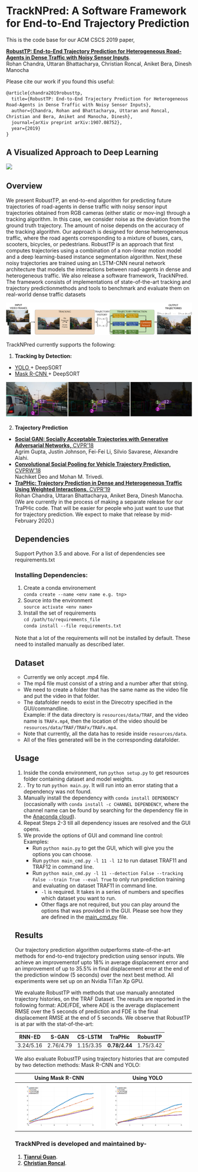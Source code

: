# TrackNPred: A Software Framework for End-to-End Trajectory Prediction

This is the code base for our ACM CSCS 2019 paper,

[**RobustTP: End-to-End Trajectory Prediction for Heterogeneous Road-Agents in Dense Traffic with Noisy Sensor Inputs**](https://arxiv.org/pdf/1907.08752.pdf). <br>
Rohan Chandra, Uttaran Bhattacharya, Christian Roncal, Aniket Bera, Dinesh Manocha

Please cite our work if you found this useful:

```
@article{chandra2019robusttp,
  title={RobustTP: End-to-End Trajectory Prediction for Heterogeneous Road-Agents in Dense Traffic with Noisy Sensor Inputs},
  author={Chandra, Rohan and Bhattacharya, Uttaran and Roncal, Christian and Bera, Aniket and Manocha, Dinesh},
  journal={arXiv preprint arXiv:1907.08752},
  year={2019}
}
```

## A Visualized Approach to Deep Learning


<img src="img/demo_x250.gif">

## Overview

We present RobustTP, an end-to-end algorithm for predicting future trajectories of road-agents in dense traffic with noisy sensor input trajectories obtained from RGB cameras (either static or mov-ing) through a tracking algorithm. In this case, we consider noise as the deviation from the ground truth trajectory. The amount of noise depends on the accuracy of the tracking algorithm. Our approach is designed for dense heterogeneous traffic, where the road agents corresponding to a mixture of buses, cars, scooters, bicycles, or pedestrians. RobustTP is an approach that first computes trajectories using a combination of a non-linear motion model and a deep learning-based instance segmentation algorithm. Next,these noisy trajectories are trained using an LSTM-CNN neural network architecture that models the interactions between road-agents in dense and heterogeneous traffic. We also release a software framework, TrackNPred. The framework consists of implementations of state-of-the-art tracking and trajectory predictionmethods and tools to benchmark and evaluate them on real-world dense traffic datasets

<img src="img/pipeline.png">

TrackNPred currently supports the following:

1. **Tracking by Detection:**
<ul>
<li> <a href="https://github.com/pjreddie/darknet/wiki/YOLO:-Real-Time-Object-Detection"> YOLO </a>+ DeepSORT  </li>
<li> <a href="https://github.com/matterport/Mask_RCNN"> Mask R-CNN </a>+ DeepSORT</li>
</ul>

<img src="img/trackedTRAFCSCS19.png">

2. **Trajectory Prediction**
<ul>
<li> <a href="https://arxiv.org/abs/1803.10892"> <b>Social GAN: Socially Acceptable Trajectories with Generative Adversarial Networks,</b> CVPR'18  </a><br>
Agrim Gupta, Justin Johnson, Fei-Fei Li, Silvio Savarese, Alexandre Alahi.
</li>
	
<li> <a href="https://arxiv.org/abs/1805.06771" ><b>Convolutional Social Pooling for Vehicle Trajectory Prediction,</b> CVPRW'18</a> <br>
Nachiket Deo and Mohan M. Trivedi.
</li>
<li> <a href="http://openaccess.thecvf.com/content_CVPR_2019/papers/Chandra_TraPHic_Trajectory_Prediction_in_Dense_and_Heterogeneous_Traffic_Using_Weighted_CVPR_2019_paper.pdf"> <b>TraPHic: Trajectory Prediction in Dense and Heterogeneous Traffic Using Weighted Interactions,</b> CVPR'19 </a><br>
Rohan Chandra, Uttaran Bhattacharya, Aniket Bera, Dinesh Manocha.<br> 
(We are currently in the process of making a separate release for our TraPHic code. That will be easier for people who just want to use that for trajectory prediction. We expect to make that release by mid-February 2020.)
</li>

## Dependencies
Support Python 3.5 and above. For a list of dependencies see requirements.txt

### Installing Dependencies:
1. Create a conda environement<br>
`conda create --name <env name e.g. tnp>`
2. Source into the environment<br>
`source activate <env name>`
3. Install the set of requirements<br>
`cd /path/to/requirements_file`<br>
`conda install --file requirements.txt`
<br>
Note that a lot of the requirements will not be installed by default. These need to installed manually as described later.

## Dataset
* Currently we only accept .mp4 file. 
* The mp4 file must consist of a string and a number after that string.
* We need to create a folder that has the same name as the video file and put the video in that folder. 
* The datafolder needs to exist in the Direcotry specified in the GUI/commandline.<br>
	Example: if the data directory is `resources/data/TRAF`, and the video name is `TRAFx.mp4`, then the location of the video should be `resources/data/TRAF/TRAFx/TRAFx.mp4`.
* Note that currently, all the data has to reside inside `resources/data`.
* All of the files generated will be in the corresponding datafolder.

## Usage
1. Inside the conda environment, run `python setup.py` to get resources folder containing dataset and model weights.
2. . Try to run `python main.py`. It will run into an error stating that a dependency was not found.
3. Manually install the dependency with `conda install DEPENDENCY` (occasionally with `conda install -c CHANNEL DEPENDENCY`, where the channel name can be found by searching for the dependency file in the [Anaconda cloud](https://anaconda.org/)).
4. Repeat Steps 2-3 till all dependency issues are resolved and the GUI opens.
5. We provide the options of GUI and command line control:<br>
	Examples:
	* Run `python main.py` to get the GUI, which will give you the options you can choose.
	* Run `python main_cmd.py -l 11 -l 12` to run dataset TRAF11 and TRAF12 in command line.
	* Run `python main_cmd.py -l 11 --detection False --tracking False --train True --eval True` to only run prediction training and evaluating on dataset TRAF11 in command line.
		* `-l` is required. It takes in a series of numbers and specifies which dataset you want to run. 
		* Other flags are not required, but you can play around the options that was provided in the GUI. Please see how they are defined in the [main_cmd.py](main_cmd.py) file.


## Results
Our trajectory prediction algorithm outperforms state-of-the-art methods for end-to-end trajectory prediction using sensor inputs. We achieve an improvementof upto 18% in average displacement error and an improvement of up to 35.5% in final displacement error at the end of the prediction window (5 seconds) over the next best method. All experiments were set up on an Nvidia TiTan Xp GPU.

We evaluate RobustTP with methods that use manually annotated trajectory histories, on the TRAF Dataset. The results are reported in the following format: ADE/FDE, where ADE is the average displacement RMSE over the 5 seconds of prediction and FDE is the final displacement RMSE at the end of 5 seconds. We observe that RobustTP is at par with the stat-of-the-art:
	
| RNN-ED    | S-GAN  |CS-LSTM | TraPHic|RobustTP|
| ---        |    ----   |  ----   |----   |----   |
|3.24/5.16 | 2.76/4.79 | 1.15/3.35 | **0.78/2.44** | 1.75/3.42|

We also evaluate RobustTP using trajectory histories that are computed by two detection methods: Mask R-CNN and YOLO:

Using Mask R-CNN            |  Using YOLO
:-------------------------:|:-------------------------:
![](img/rmse.png)  |  ![](img/rmse_yolo.png)

### TrackNPred is developed and maintained by-
1. [**Tianrui Guan**](https://www.linkedin.com/in/tianrui-guan-b76733ba/detail/contact-info/).
2. [**Christian Roncal**](https://github.com/christian-rncl).

